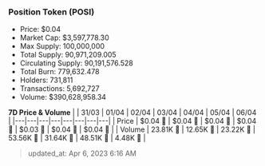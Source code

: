 
  ### Position Token (POSI)
  - Price: $0.04
  - Market Cap: $3,597,778.30
  - Max Supply: 100,000,000
  - Total Supply: 90,971,209.005
  - Circulating Supply: 90,191,576.528
  - Total Burn: 779,632.478
  - Holders: 731,811
  - Transactions: 5,692,727
  - Volume: $390,628,958.34

  **7D Price & Volume**
  | | 31&#x2F;03 | 01&#x2F;04 | 02&#x2F;04 | 03&#x2F;04 | 04&#x2F;04 | 05&#x2F;04 | 06&#x2F;04 |
  |---|---|---|---|---|---|---|---|
  | Price | $0.04 🔻 | $0.04 🔻 | $0.04 🔻 | $0.04 🔻 | $0.03 🔻 | $0.04 🚀 | $0.04 🔻 |
  | Volume | 23.81K 🚀 | 12.65K 🔻 | 23.22K 🚀 | 53.56K 🚀 | 31.64K 🔻 | 48.51K 🚀 | 4.48K 🔻 |

  > updated_at: Apr 6, 2023 6:16 AM
